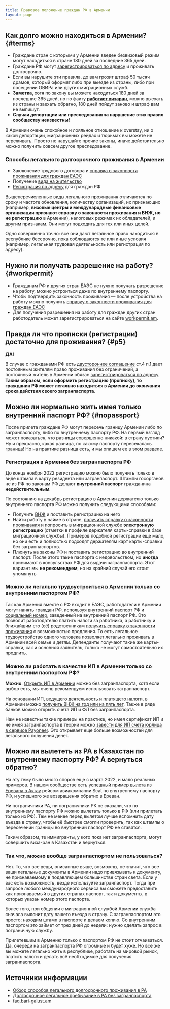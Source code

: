 ```yaml
---
title: Правовое положение граждан РФ в Армении
layout: page
---
```


## Как долго можно находиться в Армении? {#terms}

- Граждане стран с которыми у Армении введен безвизовый режим могут находиться в стране 180 дней за последние 365 дней.
- Граждане РФ могут [зарегистрироваться по адресу](/documents/registration.md) и проживать долгосрочно.
- Если вы нарушите эти правила, до вам грозит штраф 50 тысяч драмов, который оформят либо при выезде из страны, либо
  при посещении ОВИРа или других миграционных служб.
- **Заметка**, хотя по закону вы можете находиться 180 дней за последние 365 дней, но по факту **[работает визаран](/life/visarun.md)**, можно
  выехать из страны и заехать обратно, 180 дней пойдут заново и штраф вам не выпишут.
- **Cлучаи депортации или преследования за нарушение этих правил сообществу неизвестны!**

В Армении очень спокойное и лояльное отношение к overstay, ни о какой депортации, миграционных рейдах и тюрьмах вы можете
не переживать. Просто не нарушайте прочие законы, иначе действительно можно получить совсем другое преследование.

### Способы легального долгосрочного проживания в Армении

- Заключение трудового договора и [справка о законности проживания для граждан ЕАЭС](/documents/eaeu-cert.md)
- Получение [вида на жительство](/documents/residence.md)
- [Регистрация по адресу](/documents/registration.md) для граждан РФ

Вышеперечисленные виды легального проживания отличаются по сроку и частоте обновления, количеству организаций, их признающих (например, **визовые центры и международные финансовые организации признают справку о законности проживания и ВНЖ, но не регистрацию** в Армении), налоговых режимах их обладателей, и другим признакам. Они могут подходить для тех или иных целей.

Одно совершенно точно: все они дают легальное право находиться в республике бессрочно, пока соблюдаются те или иные условия (например, легальная трудовая деятельность или регистрация по адресу).

## Нужно ли получать разрешение на работу? {#workpermit}

- Гражданам РФ и других стран ЕАЭС не нужно получать разрешение на работу, можно устроиться даже по внутреннему паспорту.
- Чтобы подтвердить законность проживания — после устройства на работу можно получить [справку о законности проживания для граждан ЕАЭС](/documents/eaeu-cert.md)
- Для получения разрешения на работу для граждан других стран работодатель может зарегистрироваться на сайте [workpermit.am](https://workpermit.am/).

## Правда ли что прописки (регистрации) достаточно для проживания? {#p5}

**ДА!**

В случае с гражданами РФ есть [двустороннее соглашение](https://normativ.kontur.ru/document?moduleId=1&documentId=48056)
ст.4 п.1 дает постоянным жителям право проживания без ограничений, а постоянный житель в Армении обязан [зарегистрироваться по адресу](/documents/registration.md).
**Таким образом, если оформить регистрацию (прописку), то гражданин РФ может легально находиться в Армении до окончания срока действия своего загранпаспорта**.

## Можно ли нормально жить имея только внутренний паспорт РФ? {#nopassport}

После прилета граждане РФ могут пересечь границу Армении либо по загранпаспорту, либо по внутреннему паспорту РФ.
На первый взгляд может показаться, что разницы совершенно никакой: в страну пустили? Ну и прекрасно, какая разница,
по какому паспорту пересекалась граница! Но на практике разница есть, и мы опишем ее в этом разделе.

### Регистрация в Армении без загранпаспорта РФ

До конца ноября 2022 регистрацию можно было получить только в виде штампа в карту резидента или загранпаспорт. Штампы госорганов не из РФ по законам РФ делают **внутренний паспорт** гражданина **недействительным**.

По состоянию на декабрь регистрацию в Армении держателю только внутреннего паспорта РФ можно получить следующими способами:

- Получить [ВНЖ](/documents/residence.md) и поставить регистрацию на него
- Найти работу в найме в стране, [получить справку о законности проживания](documents/eaeu-cert.md) и попросить в миграционной службе **электронную регистрацию** (отметки в профиле держателя карты-справки в базе миграционной службы). Примеров подобной регистрации еще мало, но они есть и полностью подходят держателям карт карты-справки без загранпаспортов.
- Плюнуть на законы РФ и поставить регистрацию во внутренний паспорт. После этого такие паспорта с недовольством, но **иногда** принимают в консульствах РФ для выдачи загранпаспорта. Этот вариант мы **не рекомендуем**, но на крайний случай его стоит упомянуть

### Можно ли легально трудоустроиться в Армении только со внутренним паспортом РФ?

Так как Армения вместе с РФ входит в ЕАЭС, работодатели в Армении могут нанять граждан РФ, используя внутренний паспорт РФ и
[социальный номер](documents/social-number.md), заведенный на внутренний паспорт РФ. Это позволит работодателю платить
налоги за работника, а работнику и ближайшим его (её) родственникам [получить справку о законности проживания](documents/eaeu-cert.md)
с возможностью продления. То есть легальное трудоустройство одного человека позволяет легально проживать в Армении всей
семье и детям. Депенданты получают такие же карты-справки, как и основной заявитель, только не могут самостоятельно их продлить.

### Можно ли работать в качестве ИП в Армении только со внутренним паспортом РФ?

**Можно**. [Открыть ИП в Армении](/business/ip-new.md) можно без загранпаспорта, хотя если выбор есть, мы очень рекомендуем использовать загранпаспорт.

На основании ИП, [ведущего деятельность и платящего налоги](/business/ip.md), в Армении можно [получить ВНЖ на год или на пять лет](/documents/residence.md). Также в ряде банков можно открыть счета ИП и ФЛ без загранпаспорта.

Нам не известны такие примеры на практике, но имея сертификат ИП и не имея загранпаспорта в теории можно [завести для ИП счета юрлица в сервисе Payoneer](/business/ip.md#payoneer). Это открывает еще больше возможностей для легального получения денег.

## Можно ли вылететь из РА в Казахстан по внутреннему паспорту РФ? А вернуться обратно?

На эту тему было много споров еще с марта 2022, и мало реальных примеров. В нашем сообществе есть [успешный пример вылета из Еревана в Актау](https://t.me/am_banking_and_relocation_chat/54958) рейсом авиакомпании Scat по внутреннему паспорту РФ, и успешного же возвращения обратно в Ереван.

Ни пограничники РА, ни пограничники РК не сказали, что по внутреннему паспорту РФ можно вылетать только в РФ (или прилетать только из РФ). Тем не менее перед вылетом лучше вспомнить дату въезда в страну, чтобы её быстрее смогли проверить, так как штампы о пересечении границы во внутренний паспорт РФ не ставятся.

Таким образом, те иммигранты, у кого пока нет загранпаспорта, могут совершить виза-ран в Казахстан и вернуться.

### Так что, можно вообще загранпаспортом не пользоваться?

Нет. То, что все вещи, описанные выше, возможны, не значит, что все ваши легальные документы в Армении надо привязывать к документу, не признаваемому в подавляющем большинстве стран света. Если у вас есть возможность, везде используйте загранпаспорт. Тогда при запросе любого международного сервиса вы сможете предоставить как признаваемый в других странах паспорт, так и документы, в которых указан номер этого паспорта.

Более того, при общении с миграционной службой Армении служба сначала выяснит дату вашего въезда в страну. С загранпаспортом это просто: находим штамп в паспорте и делаем копию. Со внутренним паспортом это займет от трех дней до недели: нужно сделать запрос в пограничную службу.

Прилетевшим в Армению только с паспортом РФ не стоит отчаиваться. Да, очереди на загранпаспорта РФ огромные и будет хуже. Но все же вы можете легально жить в республике, работать на мировой рынок, платить налоги и делать всё необходимое для получения загранпаспорта.

## Источники информации

- [Обзор способов легального долгосрочного проживания в РА](https://www.notion.so/69fe8c10c7e945c490b245314dfa8cce)
- [Долгосрочное легальное пребывание в РА без загранпаспорта](https://www.notion.so/a5895af1f06348ed82ae22efaed9a62f)
- [faq.bari-galust.am](https://faq.bari-galust.am)
